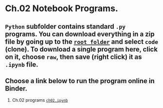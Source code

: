 # Ch.02 Notebook Programs. 
## `Python` subfolder contains standard `.py` programs. You can download everything in a zip file by going up to the [`root folder`](https://github.com/com-py/intro) and select `code` (clone). To download a single program here, click on it, choose `raw`, then save (right click) it as  `.ipynb` file.
## Choose a link below to run the program online in Binder.  

1. Ch.02 programs [`ch02.ipynb`](https://mybinder.org/v2/gh/com-py/intro/main?urlpath=tree/ch02/ch02.ipynb)

